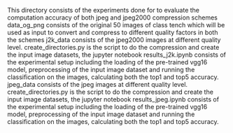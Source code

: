 This directory consists of the experiments done for to evaluate the computation accuracy of both jpeg and jpeg2000 compression schemes
data_og_png consists of the original 50 images of class tench which will be used as input to convert and compress to different quality factors in both the schemes
j2k_data consists of the jpeg2000 images at different quality level. create_directories.py is the script to do the compression and create the input image datasets, the jupyter notebook results_j2k.ipynb consists of the experimental setup including the loading of the pre-trained vgg16 model, preprocessing of the input image dataset and running the classification on the images, calculating both the top1 and top5 accuracy.
jpeg_data consists of the jpeg images at different quality level. create_directories.py is the script to do the compression and create the input image datasets, the jupyter notebook results_jpeg.ipynb consists of the experimental setup including the loading of the pre-trained vgg16 model, preprocessing of the input image dataset and running the classification on the images, calculating both the top1 and top5 accuracy.